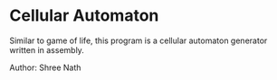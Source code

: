 # Cellular Automaton 

Similar to game of life, this program is a cellular automaton generator written in assembly.

Author: Shree Nath

